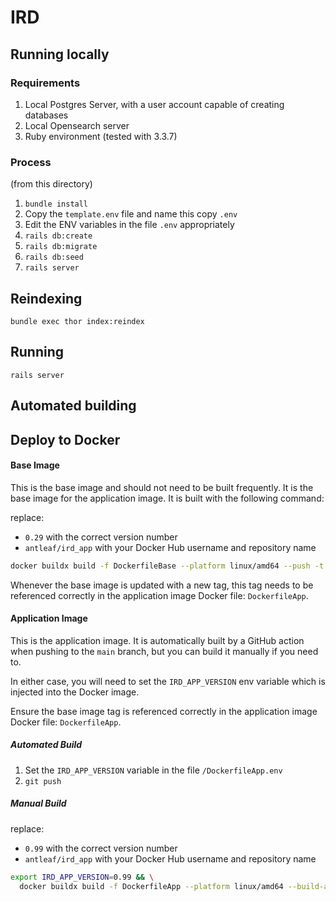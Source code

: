 # IRD

## Running locally
### Requirements
1. Local Postgres Server, with a user account capable of creating databases
2. Local Opensearch server
2. Ruby environment (tested with 3.3.7)

### Process
(from this directory)
1. `bundle install`
2. Copy the `template.env` file and name this copy `.env`
3. Edit the ENV variables in the file `.env` appropriately
4. `rails db:create`
5. `rails db:migrate`
6. `rails db:seed`
7. `rails server`

## Reindexing
`bundle exec thor index:reindex`

## Running
`rails server`


## Automated building

## Deploy to Docker

#### Base Image
This is the base image and should not need to be built frequently. It is the base image for the application image. It is built with the following command:

replace:
- `0.29` with the correct version number
- `antleaf/ird_app` with your Docker Hub username and repository name

```bash
docker buildx build -f DockerfileBase --platform linux/amd64 --push -t antleaf/ird_base:0.30 .
```

Whenever the base image is updated with a new tag, this tag needs to be referenced correctly in the application image Docker file: `DockerfileApp`.

#### Application Image

This is the application image. It is automatically built by a GitHub action when pushing to the `main` branch, but you can build it manually if you need to.

In either case, you will need to set the `IRD_APP_VERSION` env variable which is injected into the Docker image.

Ensure the base image tag is referenced correctly in the application image Docker file: `DockerfileApp`.

##### Automated Build
1. Set the `IRD_APP_VERSION` variable in the file `/DockerfileApp.env`
2. `git push`

##### Manual Build
replace:
- `0.99` with the correct version number
- `antleaf/ird_app` with your Docker Hub username and repository name

```bash
export IRD_APP_VERSION=0.99 && \
  docker buildx build -f DockerfileApp --platform linux/amd64 --build-arg IRD_APP_VERSION=$IRD_APP_VERSION --push -t antleaf/ird_app:$IRD_APP_VERSION .
```

